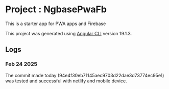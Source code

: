# Project : NgbasePwaFb

This is a starter app for PWA apps and Firebase

This project was generated using [Angular CLI](https://github.com/angular/angular-cli) version 19.1.3.

## Logs

### Feb 24 2025

The commit made today (94e4f30eb71145aec9703d22dae3d73774ec95e1) was tested and successful with netlify and mobile device.
